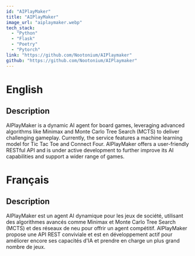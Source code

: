 ```yaml
---
id: "AIPlayMaker"
title: "AIPlayMaker"
image_url: "aiplaymaker.webp"
tech_stack:
  - "Python"
  - "Flask"
  - "Poetry"
  - "Pytorch"
link: "https://github.com/Nootonium/AIPlaymaker"
github: "https://github.com/Nootonium/AIPlaymaker"
---
```


# English
## Description
AIPlayMaker is a dynamic AI agent for board games, leveraging advanced algorithms like Minimax and Monte Carlo Tree Search (MCTS) to deliver challenging gameplay. Currently, the service features a machine learning model for Tic Tac Toe and Connect Four. AIPlayMaker offers a user-friendly RESTful API and is under active development to further improve its AI capabilities and support a wider range of games.

# Français
## Description
AIPlayMaker est un agent AI dynamique pour les jeux de société, utilisant des algorithmes avancés comme Minimax et Monte Carlo Tree Search (MCTS) et des réseaux de neu pour offrir un agent compétitif. AIPlayMaker propose une API REST conviviale et est en développement actif pour améliorer encore ses capacités d'IA et prendre en charge un plus grand nombre de jeux.

